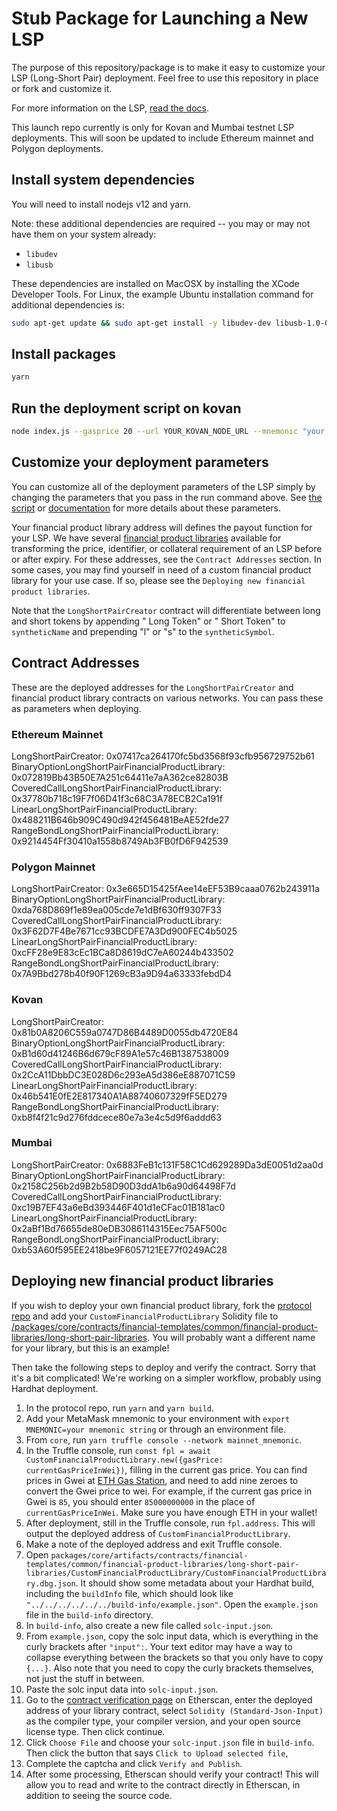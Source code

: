 # Stub Package for Launching a New LSP

The purpose of this repository/package is to make it easy to customize your LSP (Long-Short Pair) deployment. Feel free to use this repository in place or fork and customize it.

For more information on the LSP, [read the docs](https://umaproject.org/lsp.html).

This launch repo currently is only for Kovan and Mumbai testnet LSP deployments. This will soon be updated to include Ethereum mainnet and Polygon deployments.

## Install system dependencies

You will need to install nodejs v12 and yarn.

Note: these additional dependencies are required -- you may or may not have them on your system already:

- `libudev`
- `libusb`

These dependencies are installed on MacOSX by installing the XCode Developer Tools. For Linux, the example Ubuntu installation command for additional dependencies is:

```bash
sudo apt-get update && sudo apt-get install -y libudev-dev libusb-1.0-0-dev
```

## Install packages

```bash
yarn
```

## Run the deployment script on kovan

```bash
node index.js --gasprice 20 --url YOUR_KOVAN_NODE_URL --mnemonic "your mnemonic (12 word seed phrase)" --lspCreatorAddress 0x81b0A8206C559a0747D86B4489D0055db4720E84 --expirationTimestamp 1643678287 --collateralPerPair 1000000000000000000 --priceIdentifier ETHUSD --collateralToken 0xd0a1e359811322d97991e03f863a0c30c2cf029c --syntheticName "ETH 9000 USD Call [December 2021]" --syntheticSymbol ETHc9000-1221 --financialProductLibrary 0x2CcA11DbbDC3E028D6c293eA5d386eE887071C59
```

## Customize your deployment parameters

You can customize all of the deployment parameters of the LSP simply by changing the parameters that you pass in the run command above. See [the script](./index.js) or [documentation](https://docs.umaproject.org/synthetic-tokens/long-short-pair#lsp-construction-parameters) for more details about these parameters.

Your financial product library address will defines the payout function for your LSP. We have several [financial product libraries](https://github.com/UMAprotocol/protocol/tree/master/packages/core/contracts/financial-templates/common/financial-product-libraries/long-short-pair-libraries) available for transforming the price, identifier, or collateral requirement of an LSP before or after expiry. For these addresses, see the `Contract Addresses` section. In some cases, you may find yourself in need of a custom financial product library for your use case. If so, please see the `Deploying new financial product libraries`.

Note that the `LongShortPairCreator` contract will differentiate between long and short tokens by appending " Long Token" or " Short Token" to `syntheticName` and prepending "l" or "s" to the `syntheticSymbol`.

## Contract Addresses

These are the deployed addresses for the `LongShortPairCreator` and financial product library contracts on various networks. You can pass these as parameters when deploying.

### Ethereum Mainnet
LongShortPairCreator: 0x07417ca264170fc5bd3568f93cfb956729752b61
BinaryOptionLongShortPairFinancialProductLibrary: 0x072819Bb43B50E7A251c64411e7aA362ce82803B
CoveredCallLongShortPairFinancialProductLibrary: 0x37780b718c19F7f06D41f3c68C3A78ECB2Ca191f
LinearLongShortPairFinancialProductLibrary: 0x488211B646b909C490d942f456481BeAE52fde27
RangeBondLongShortPairFinancialProductLibrary: 0x9214454Ff30410a1558b8749Ab3FB0fD6F942539

### Polygon Mainnet
LongShortPairCreator: 0x3e665D15425fAee14eEF53B9caaa0762b243911a
BinaryOptionLongShortPairFinancialProductLibrary: 0xda768D869f1e89ea005cde7e1dBf630ff9307F33
CoveredCallLongShortPairFinancialProductLibrary: 0x3F62D7F4Be7671cc93BCDFE7A3Dd900FEC4b5025
LinearLongShortPairFinancialProductLibrary: 0xcFF28e9E83cEc1BCa8D8619dC7eA60244b433502
RangeBondLongShortPairFinancialProductLibrary: 0x7A9Bbd278b40f90F1269cB3a9D94a63333febdD4

### Kovan
LongShortPairCreator: 0x81b0A8206C559a0747D86B4489D0055db4720E84
BinaryOptionLongShortPairFinancialProductLibrary: 0xB1d60d41246B6d679cF89A1e57c46B1387538009
CoveredCallLongShortPairFinancialProductLibrary: 0x2CcA11DbbDC3E028D6c293eA5d386eE887071C59
LinearLongShortPairFinancialProductLibrary: 0x46b541E0fE2E817340A1A88740607329fF5ED279
RangeBondLongShortPairFinancialProductLibrary: 0xb8f4f21c9d276fddcece80e7a3e4c5d9f6addd63

### Mumbai
LongShortPairCreator: 0x6883FeB1c131F58C1Cd629289Da3dE0051d2aa0d
BinaryOptionLongShortPairFinancialProductLibrary: 0x2158C256b2d9B2b58D90D3ddA1b6a90d64498F7d
CoveredCallLongShortPairFinancialProductLibrary: 0xc19B7EF43a6eBd393446F401d1eCFac01B181ac0
LinearLongShortPairFinancialProductLibrary: 0x2aBf1Bd76655de80eDB3086114315Eec75AF500c
RangeBondLongShortPairFinancialProductLibrary: 0xb53A60f595EE2418be9F6057121EE77f0249AC28

## Deploying new financial product libraries

If you wish to deploy your own financial product library, fork the [protocol repo](https://github.com/UMAprotocol/protocol) and add your `CustomFinancialProductLibrary` Solidity file to [/packages/core/contracts/financial-templates/common/financial-product-libraries/long-short-pair-libraries](https://github.com/UMAprotocol/protocol/tree/master/packages/core/contracts/financial-templates/common/financial-product-libraries/long-short-pair-libraries). You will probably want a different name for your library, but this is an example!

Then take the following steps to deploy and verify the contract. Sorry that it's a bit complicated! We're working on a simpler workflow, probably using Hardhat deployment.

1. In the protocol repo, run `yarn` and `yarn build`.
2. Add your MetaMask mnemonic to your environment with `export MNEMONIC=your mnemonic string` or through an environment file.
3. From `core`, run `yarn truffle console --network mainnet_mnemonic`.
4. In the Truffle console, run `const fpl = await CustomFinancialProductLibrary.new({gasPrice: currentGasPriceInWei})`, filling in the current gas price. You can find prices in Gwei at [ETH Gas Station](https://www.ethgasstation.info/), and need to add nine zeroes to convert the Gwei price to wei. For example, if the current gas price in Gwei is `85`, you should enter `85000000000` in the place of `currentGasPriceInWei`. Make sure you have enough ETH in your wallet!
5. After deployment, still in the Truffle console, run `fpl.address`. This will output the deployed address of `CustomFinancialProductLibrary`.
6. Make a note of the deployed address and exit Truffle console.
7. Open `packages/core/artifacts/contracts/financial-templates/common/financial-product-libraries/long-short-pair-libraries/CustomFinancialProductLibrary/CustomFinancialProductLibrary.dbg.json`. It should show some metadata about your Hardhat build, including the `buildInfo` file, which should look like `"../../../../../../build-info/example.json"`. Open the `example.json` file in the `build-info` directory.
8. In `build-info`, also create a new file called `solc-input.json`.
9. From `example.json`, copy the solc input data, which is everything in the curly brackets after `"input":`. Your text editor may have a way to collapse everything between the brackets so that you only have to copy `{...}`. Also note that you need to copy the curly brackets themselves, not just the stuff in between.
10. Paste the solc input data into `solc-input.json`.
11. Go to the [contract verification page](https://etherscan.io/verifyContract) on Etherscan, enter the deployed address of your library contract, select `Solidity (Standard-Json-Input)` as the compiler type, your compiler version, and your open source license type. Then click continue.
12. Click `Choose File` and choose your `solc-input.json` file in `build-info`. Then click the button that says `Click to Upload selected file`,
13. Complete the captcha and click `Verify and Publish`.
14. After some processing, Etherscan should verify your contract! This will allow you to read and write to the contract directly in Etherscan, in addition to seeing the source code.
